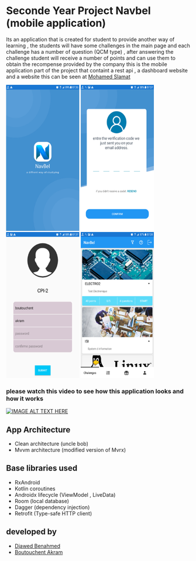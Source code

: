 
# Seconde Year Project Navbel (mobile application)

Its an application that is created for student to provide another way of learning , the students will have some challenges in the main page and each challenge
has a number of question (QCM type) , after answering the challenge student will receive a number of points and can use them to 
obtain the recompense provided by the company 
this is the mobile application part of the project that containt a rest api , a dashboard website and a website this can be seen at 
[Mohamed Slamat](https://github.com/oxxy1337) 

<p float="left">
<img src="https://raw.githubusercontent.com/roiacult/NavBel-App/master/art/Screenshot_20190915-073611.png" alt="Splash Screen"  width="200" height="400" />
<img src="https://raw.githubusercontent.com/roiacult/NavBel-App/master/art/Screenshot_20190915-073726.png" alt="Code Verification Screen"  width="200" height="400"/>
<img src="https://raw.githubusercontent.com/roiacult/NavBel-App/master/art/Screenshot_20190915-073747.png" alt="Sign in Screen"  width="200" height="400"/>
<img src="https://raw.githubusercontent.com/roiacult/NavBel-App/master/art/Screenshot_20190915-073824.png" alt="Main Screen"  width="200" height="400"/>
</p>

### please watch this video to see how this application looks and how it works

[![IMAGE ALT TEXT HERE](https://img.youtube.com/vi/EOmfyIatDX8/0.jpg)](https://www.youtube.com/watch?v=EOmfyIatDX8)

## App Architecture
 * Clean architecture (uncle bob)
 * Mvvm architecture (modified version of Mvrx)

## Base libraries used
* RxAndroid
* Kotlin coroutines
* Androidx lifecycle (ViewModel , LiveData)
* Room (local database)
* Dagger (dependency injection)
* Retrofit (Type-safe HTTP client)

## developed by
 - [Djawed Benahmed](https://github.com/roiacult)
 - [Boutouchent Akram](https://github.com/akram09)


